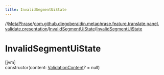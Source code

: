 ```yaml
---
title: InvalidSegmentUiState
---
```

//[MetaPhrase](../../../index.html)/[com.github.diegoberaldin.metaphrase.feature.translate.panel.validate.presentation](../index.html)/[InvalidSegmentUiState](index.html)/[InvalidSegmentUiState](-invalid-segment-ui-state.html)



# InvalidSegmentUiState



[jvm]\
constructor(content: [ValidationContent](../-validation-content/index.html)? = null)




